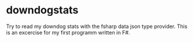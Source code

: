 # downdogstats
Try to read my downdog stats with the fsharp data json type provider.
This is an excercise for my first programm written in F#.

